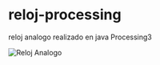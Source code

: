 # reloj-processing
reloj analogo realizado en java Processing3

![Reloj Analogo](https://i.ibb.co/K5zBpgK/reloj.jpg?raw=true "Reloj Analogo")

